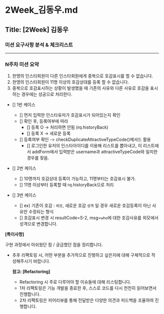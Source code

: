 # 2Week_김동우.md

## Title: [2Week] 김동우

### 미션 요구사항 분석 & 체크리스트

---

### N주차 미션 요약

1. 한명의 인스타회원이 다른 인스타회원에게 중복으로 호감표시를 할 수 없습니다.
2. 한명의 인스타회원이 11명 이상의 호감상대를 등록 할 수 없습니다.
3. 중복으로 호감표시하는 상황이 발생했을 때 기존의 사유와 다른 사유로 호감을 표시하는 경우에는 성공으로 처리한다.

- [] 1번 케이스
    - [] 먼저 입력한 인스타유저가 호감표시가 되어있는지 확인
    - [] 확인 후, 등록여부에 따라
        - [] 등록 O -> 처리하면 안됨 (rq.historyBack)
        - [] 등록 X -> 새로운 등록
    - [] 등록여부 확인 -> checkDuplicateAttractiveTypeCode()메서드 활용
        - [] 로그인한 유저의 인스타아이디를 이용해 리스트를 뽑아내고, 이 리스트에서 addForm에서 입력받은 username과 attractiveTypeCode와 일치한 경우를 찾음.


- [] 2번 케이스
    - [] 10명까지 호감상대 등록이 가능하고, 11명부터는 호감표시 불가.
    - [] 11명 이상부터 등록할 때 rq.historyBack으로 처리

- [] 3번 케이스
    - [] ex) 기존이 호감 : `외모`, 새로운 호감 `성격` 일 경우 새로운 호감등록이 아닌 사유만 수정되는 형식
    - [] 호감표시 변경 시 resultCode=S-2, msg=`who`에 대한 호감사유를 외모에서 성격으로 변경합니다.

**[특이사항]**

구현 과정에서 아쉬웠던 점 / 궁금했던 점을 정리합니다.

- 추후 리팩토링 시, 어떤 부분을 추가적으로 진행하고 싶은지에 대해 구체적으로 작성해주시기 바랍니다.

  **참고: [Refactoring]**

    - Refactoring 시 주로 다루어야 할 이슈들에 대해 리스팅합니다.
    - 1차 리팩토링은 기능 개발을 종료한 후, 스스로 코드를 다시 천천히 읽어보면서 진행합니다.
    - 2차 리팩토링은 피어리뷰를 통해 전달받은 다양한 의견과 피드백을 조율하여 진행합니다.